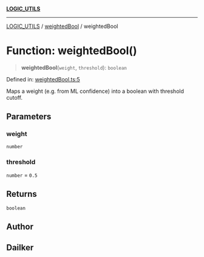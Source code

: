 [**LOGIC_UTILS**](../../README.md)

***

[LOGIC_UTILS](../../README.md) / [weightedBool](../README.md) / weightedBool

# Function: weightedBool()

> **weightedBool**(`weight`, `threshold`): `boolean`

Defined in: [weightedBool.ts:5](https://github.com/dailker/everyutil/blob/7c30ec40bbb398255a9be572db0a537e8bcb9c11/src/logic/weightedBool.ts#L5)

Maps a weight (e.g. from ML confidence) into a boolean with threshold cutoff.

## Parameters

### weight

`number`

### threshold

`number` = `0.5`

## Returns

`boolean`

## Author

## Dailker
